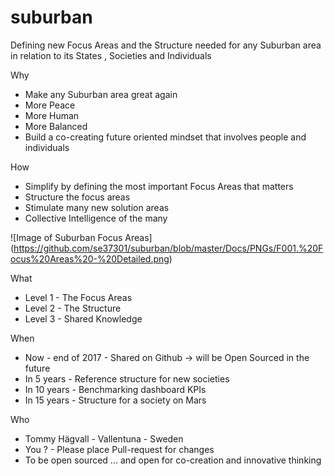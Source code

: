 # suburban

Defining new Focus Areas and the Structure needed for any Suburban area in relation to its States , Societies and Individuals

Why
- Make any Suburban area great again
- More Peace
- More Human
- More Balanced
- Build a co-creating future oriented mindset that involves people and individuals

How 
- Simplify by defining the most important Focus Areas that matters
- Structure the focus areas
- Stimulate many new solution areas
- Collective Intelligence of the many


![Image of Suburban Focus Areas]
(https://github.com/se37301/suburban/blob/master/Docs/PNGs/F001.%20Focus%20Areas%20-%20Detailed.png)

What
- Level 1 - The Focus Areas
- Level 2 - The Structure
- Level 3 - Shared Knowledge


When
- Now - end of 2017 - Shared on Github -> will be Open Sourced in the future
- In 5 years -  Reference structure for new societies
- In 10 years - Benchmarking dashboard KPIs
- In 15 years - Structure for a society on Mars


Who
- Tommy Hägvall - Vallentuna - Sweden
- You ? - Please place Pull-request for changes 
- To be open sourced ... and open for co-creation and innovative thinking
